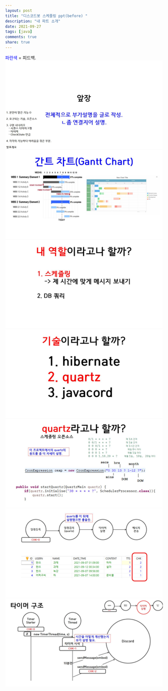 ```yaml
---
layout: post
title: "디스코드봇 스케줄링 ppt(before) "
description: "내 파트 소개"
date: 2021-09-27
tags: [java]
comments: true
share: true
---
```

<span style="color:blue">파란색</span> = 피드백.
<br>
![image](/images/Discordbot_schedule_before/1.jpg)
<br>
![image](/images/Discordbot_schedule_before/2.jpg)
<br>
![image](/images/Discordbot_schedule_before/3.jpg)
<br>
![image](/images/Discordbot_schedule_before/4.jpg)
<br>
![image](/images/Discordbot_schedule_before/5.jpg)
<br>
![image](/images/Discordbot_schedule_before/6.jpg)
<br>
![image](/images/Discordbot_schedule_before/7.jpg)
